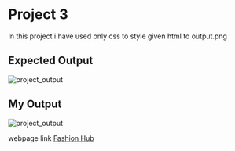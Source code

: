 # Project 3

In this project i have used only css to style given html to output.png


## Expected Output

![project_output](https://res.cloudinary.com/dmf67qjzk/image/upload/v1670141888/FSJS2.0/Projects%28HTML_CSS%29/output_proj_3_diatmo.png)

## My Output

![project_output](https://res.cloudinary.com/dmf67qjzk/image/upload/v1670143105/FSJS2.0/Projects%28HTML_CSS%29/my_output_proj_3_jp9tzq.png)


webpage link [Fashion Hub](https://stately-puffpuff-0945f7.netlify.app/)
